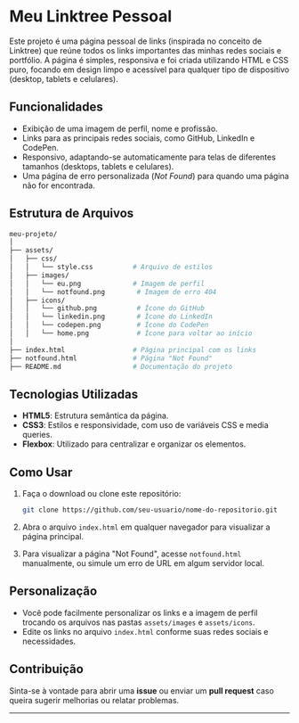 # Meu Linktree Pessoal

Este projeto é uma página pessoal de links (inspirada no conceito de Linktree) que reúne todos os links importantes das minhas redes sociais e portfólio. A página é simples, responsiva e foi criada utilizando HTML e CSS puro, focando em design limpo e acessível para qualquer tipo de dispositivo (desktop, tablets e celulares).

## Funcionalidades

- Exibição de uma imagem de perfil, nome e profissão.
- Links para as principais redes sociais, como GitHub, LinkedIn e CodePen.
- Responsivo, adaptando-se automaticamente para telas de diferentes tamanhos (desktops, tablets e celulares).
- Uma página de erro personalizada (*Not Found*) para quando uma página não for encontrada.

## Estrutura de Arquivos

```bash
meu-projeto/
│
├── assets/
│   ├── css/
│   │   └── style.css          # Arquivo de estilos
│   ├── images/
│   │   └── eu.png             # Imagem de perfil
│   │   └── notfound.png        # Imagem de erro 404
│   ├── icons/
│   │   └── github.png          # Ícone do GitHub
│   │   └── linkedin.png        # Ícone do LinkedIn
│   │   └── codepen.png         # Ícone do CodePen
│   │   └── home.png            # Ícone para voltar ao início
│
├── index.html                 # Página principal com os links
├── notfound.html              # Página "Not Found"
├── README.md                  # Documentação do projeto
```

## Tecnologias Utilizadas

- **HTML5**: Estrutura semântica da página.
- **CSS3**: Estilos e responsividade, com uso de variáveis CSS e media queries.
- **Flexbox**: Utilizado para centralizar e organizar os elementos.

## Como Usar

1. Faça o download ou clone este repositório:
   ```bash
   git clone https://github.com/seu-usuario/nome-do-repositorio.git
   ```

2. Abra o arquivo `index.html` em qualquer navegador para visualizar a página principal.

3. Para visualizar a página "Not Found", acesse `notfound.html` manualmente, ou simule um erro de URL em algum servidor local.

## Personalização

- Você pode facilmente personalizar os links e a imagem de perfil trocando os arquivos nas pastas `assets/images` e `assets/icons`.
- Edite os links no arquivo `index.html` conforme suas redes sociais e necessidades.

## Contribuição

Sinta-se à vontade para abrir uma **issue** ou enviar um **pull request** caso queira sugerir melhorias ou relatar problemas.

---